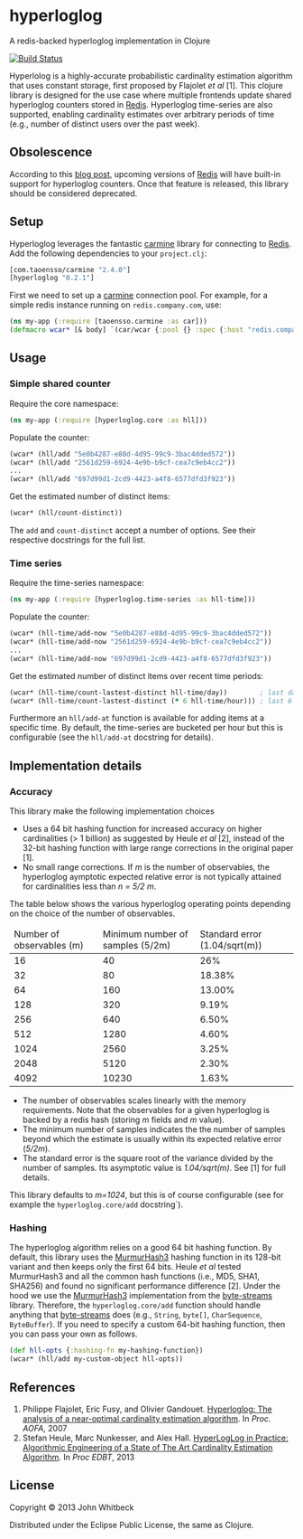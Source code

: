 hyperloglog
===========

A redis-backed hyperloglog implementation in Clojure

[![Build Status](https://travis-ci.org/jwhitbeck/hyperloglog.png)](https://travis-ci.org/jwhitbeck/hyperloglog.png)

Hyperlolog is a highly-accurate probabilistic cardinality estimation algorithm that uses constant storage, first proposed by Flajolet *et al* [1]. This clojure library is designed for the use case where multiple frontends update shared hyperloglog counters stored in [Redis][]. Hyperloglog time-series are also supported, enabling cardinality estimates over arbitrary periods of time (e.g., number of distinct users over the past week).

[Redis]: http://redis.io

## Obsolescence

According to this [blog post](http://antirez.com/news/75), upcoming versions of [Redis][] will have built-in support for hyperloglog counters. Once that feature is released, this library should be considered deprecated.

## Setup

Hyperloglog leverages the fantastic [carmine][] library for connecting to [Redis][]. Add the following dependencies to your `project.clj`:

```clojure
[com.taoensso/carmine "2.4.0"]
[hyperloglog "0.2.1"]
```

First we need to set up a [carmine][] connection pool. For example, for a simple redis instance running on `redis.company.com`, use:

```clojure
(ns my-app (:require [taoensso.carmine :as car]))
(defmacro wcar* [& body] `(car/wcar {:pool {} :spec {:host "redis.company.com"} ~@body))
```

[carmine]: https://github.com/ptaoussanis/carmine

## Usage

### Simple shared counter

Require the core namespace:

```clojure
(ns my-app (:require [hyperloglog.core :as hll]))
```

Populate the counter:

```clojure
(wcar* (hll/add "5e0b4287-e88d-4d95-99c9-3bac4dded572"))
(wcar* (hll/add "2561d259-6924-4e9b-b9cf-cea7c9eb4cc2"))
...
(wcar* (hll/add "697d99d1-2cd9-4423-a4f8-6577dfd3f923"))
```

Get the estimated number of distinct items:

```clojure
(wcar* (hll/count-distinct))
```

The `add` and `count-distinct` accept a number of options. See their respective docstrings for the full list.


### Time series

Require the time-series namespace:

```clojure
(ns my-app (:require [hyperloglog.time-series :as hll-time]))
```

Populate the counter:

```clojure
(wcar* (hll-time/add-now "5e0b4287-e88d-4d95-99c9-3bac4dded572"))
(wcar* (hll-time/add-now "2561d259-6924-4e9b-b9cf-cea7c9eb4cc2"))
...
(wcar* (hll-time/add-now "697d99d1-2cd9-4423-a4f8-6577dfd3f923"))
```

Get the estimated number of distinct items over recent time periods:

```clojure
(wcar* (hll-time/count-lastest-distinct hll-time/day))        ; last day
(wcar* (hll-time/count-lastest-distinct (* 6 hll-time/hour))) ; last 6 hours
```

Furthermore an `hll/add-at` function is available for adding items at a specific time. By default, the time-series are bucketed per hour but this is configurable (see the `hll/add-at` docstring for details).


## Implementation details

### Accuracy

This library make the following implementation choices

* Uses a 64 bit hashing function for increased accuracy on higher cardinalities (> 1 billion) as suggested by Heule *et al* [2], instead of the 32-bit hashing function with large range corrections in the original paper [1].
* No small range corrections. If *m* is the number of observables, the hyperloglog aymptotic expected relative error is not typically attained for cardinalities less than *n = 5/2 m*.

The table below shows the various hyperloglog operating points depending on the choice of the number of observables.

<table>
    <thead>
        <tr>
            <td>Number of observables (m)</td>
            <td>Minimum number of samples (5/2m)</td>
            <td>Standard error (1.04/sqrt(m))</td>
        </tr>
    </thead>
    <tbody>
        <tr>
            <td>16</td>
            <td>40</td>
            <td>26%</td>
        </tr>
        <tr>
            <td>32</td>
            <td>80</td>
            <td>18.38%</td>
        </tr>
        <tr>
            <td>64</td>
            <td>160</td>
            <td>13.00%</td>
        </tr>
        <tr>
            <td>128</td>
            <td>320</td>
            <td>9.19%</td>
        </tr>
        <tr>
            <td>256</td>
            <td>640</td>
            <td>6.50%</td>
        </tr>
        <tr>
            <td>512</td>
            <td>1280</td>
            <td>4.60%</td>
        </tr>
        <tr>
            <td>1024</td>
            <td>2560</td>
            <td>3.25%</td>
        </tr>
        <tr>
            <td>2048</td>
            <td>5120</td>
            <td>2.30%</td>
        </tr>
        <tr>
            <td>4092</td>
            <td>10230</td>
            <td>1.63%</td>
        </tr>
    </tbody>
</table>

* The number of observables scales linearly with the memory requirements. Note that the observables for a given hyperloglog is backed by a redis hash (storing *m* fields and *m* value).
* The minimum number of samples indicates the the number of samples beyond which the estimate is usually within its expected relative error (*5/2m*).
* The standard error is the square root of the variance divided by the number of samples. Its asymptotic value is *1.04/sqrt(m)*. See [1] for full details.

This library defaults to *m=1024*, but this is of course configurable (see for example the `hyperloglog.core/add` docstring`).

### Hashing

The hyperloglog algorithm relies on a good 64 bit hashing function. By default, this library uses the [MurmurHash3][] hashing function in its 128-bit variant and then keeps only the first 64 bits. Heule *et al* tested MurmurHash3 and all the common hash functions (i.e., MD5, SHA1, SHA256) and found no significant performance difference [2]. Under the hood we use the [MurmurHash3][] implementation from the [byte-streams][] library. Therefore, the `hyperloglog.core/add` function should handle anything that [byte-streams][] does (e.g., `String`, `byte[]`, `CharSequence`, `ByteBuffer`). If you need to specify a custom 64-bit hashing function, then you can pass your own as follows.

```clojure
(def hll-opts {:hashing-fn my-hashing-function})
(wcar* (hll/add my-custom-object hll-opts))
```

[MurmurHash3]: https://en.wikipedia.org/wiki/Murmurhash
[byte-streams]: https://github.com/ztellman/byte-streams

## References

1. Philippe Flajolet, Eric Fusy, and Olivier Gandouet. [Hyperloglog: The analysis of a near-optimal cardinality estimation algorithm](http://algo.inria.fr/flajolet/Publications/FlFuGaMe07.pdf). In *Proc. AOFA*, 2007
2. Stefan Heule, Marc Nunkesser, and Alex Hall. [HyperLogLog in Practice: Algorithmic Engineering of a State of The Art Cardinality Estimation Algorithm](http://research.google.com/pubs/pub40671.html). In *Proc EDBT*, 2013

## License

Copyright &copy; 2013 John Whitbeck

Distributed under the Eclipse Public License, the same as Clojure.
